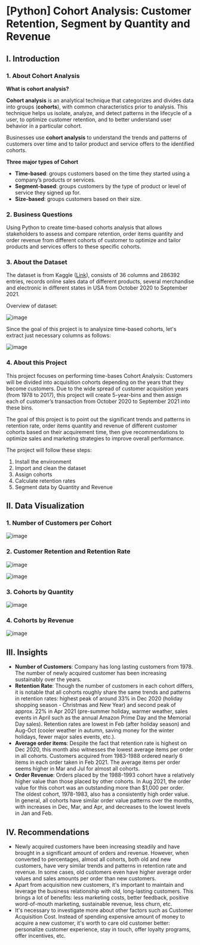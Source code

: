 # [Python] Cohort Analysis: Customer Retention, Segment by Quantity and Revenue

## I. Introduction

### 1. About Cohort Analysis

**What is cohort analysis?**

**Cohort analysis** is an analytical technique that categorizes and divides data into groups (**cohorts**), with common characteristics prior to analysis. This technique helps us isolate, analyze, and detect patterns in the lifecycle of a user, to optimize customer retention, and to better understand user behavior in a particular cohort.

Businesses use **cohort analysis** to understand the trends and patterns of customers over time and to tailor product and service offers to the identified cohorts.

**Three major types of Cohort**
- **Time-based**: groups customers based on the time they started using a company’s products or services.
- **Segment-based**: groups customers by the type of product or level of service they signed up for.
- **Size-based**: groups customers based on their size.


### 2. Business Questions
Using Python to create time-based cohorts analysis that allows stakeholders to assess and compare retention, order items quantity and order revenue from different cohorts of customer to optimize and tailor products and services offers to these specific cohorts.

### 3. About the Dataset

The dataset is from Kaggle ([Link](https://www.kaggle.com/datasets/ytgangster/online-sales-in-usa)), consists of 36 columns and 286392 entries, records online sales data of different products, several merchandise and electronic in different states in USA from October 2020 to September 2021. 

Overview of dataset:

![image](https://github.com/kishnendu/Business-Analytics/blob/main/Cohort%20Analysis%20Customer%20Retention/Images/Img-1.png)


Since the goal of this project is to analysize time-based cohorts, let's extract just necessary columns as follows:

![image](https://github.com/kishnendu/Business-Analytics/blob/main/Cohort%20Analysis%20Customer%20Retention/Images/Img-2.png)


### 4. About this Project

This project focuses on performing time-bases Cohort Analysis: Customers will be divided into acquisition cohorts depending on the years that they become customers. Due to the wide spread of customer acquisition years (from 1978 to 2017), this project will create 5-year-bins and then assign each of customer’s transaction from October 2020 to September 2021 into these bins. 

The goal of this project is to point out the significant trends and patterns in retention rate, order items quantity and revenue of different customer cohorts based on their acquirement time, then give recommendations to optimize sales and marketing strategies to improve overall performance.

The project will follow these steps:

1. Install the environment
2. Import and clean the dataset
3. Assign cohorts
4. Calculate retention rates
5. Segment data by Quantity and Revenue 

## II. Data Visualization

### 1. Number of Customers per Cohort
![image](https://github.com/kishnendu/Business-Analytics/blob/main/Cohort%20Analysis%20Customer%20Retention/Images/Img-3.png)


### 2. Customer Retention and Retention Rate
![image](https://github.com/kishnendu/Business-Analytics/blob/main/Cohort%20Analysis%20Customer%20Retention/Images/Img-4.png)

![image](https://github.com/kishnendu/Business-Analytics/blob/main/Cohort%20Analysis%20Customer%20Retention/Images/Img-5.png)

### 3. Cohorts by Quantity
![image](https://github.com/kishnendu/Business-Analytics/blob/main/Cohort%20Analysis%20Customer%20Retention/Images/Img-6.png)


### 4. Cohorts by Revenue
![image](https://github.com/kishnendu/Business-Analytics/blob/main/Cohort%20Analysis%20Customer%20Retention/Images/Img-7.png)


## III. Insights 

- **Number of Customers**: Company has long lasting customers from 1978. The number of newly acquired customer has been increasing sustainably over the years.
- **Retention Rate**: Though the number of customers in each cohort differs, it is notable that all cohorts roughly share the same trends and patterns in retention rates: highest peak of around 33% in Dec 2020 (holiday shopping season - Christmas and New Year) and second peak of approx. 22% in Apr 2021 (pre-summer holiday, warmer weather, sales events in April such as the annual Amazon Prime Day and the Memorial Day sales). Retention rates are lowest in Feb (after holiday season) and Aug-Oct (cooler weather in autumn, saving money for the winter holidays, fewer major sales events, etc.).
- **Average order items**: Despite the fact that retention rate is highest on Dec 2020, this month also witnesses the lowest average items per order in all cohorts. Customers acquired from 1983-1988 ordered nearly 6 items in each order taken in Feb 2021. The average items per order seems higher in Mar and Jul for almost all cohorts.
- **Order Revenue**: Orders placed by the 1988-1993 cohort have a relatively higher value than those placed by other cohorts. In Aug 2021, the order value for this cohort was an outstanding more than $1,000 per order. The oldest cohort, 1978-1983, also has a consistently high order value. In general, all cohorts have similar order value patterns over the months, with increases in Dec, Mar, and Apr, and decreases to the lowest levels in Jan and Feb. 

## IV. Recommendations

- Newly acquired customers have been increasing steadily and have brought in a significant amount of orders and revenue. However, when converted to percentages, almost all cohorts, both old and new customers, have very similar trends and patterns in retention rate and revenue. In some cases, old customers even have higher average order values and sales amounts per order than new customers. 
- Apart from acquisition new customers, it's important to maintain and leverage the business relationship with old, long-lasting customers. This brings a lot of benefits: less marketing costs, better feedback, positive word-of-mouth marketing, sustainable revenue, less churn, etc. 
- It's necessary to investigate more about other factors such as Customer Acquisition Cost. Instead of spending expensive amount of money to acquire a new customer, it's worth to care old customer better: personalize customer experience, stay in touch, offer loyalty programs, offer incentives, etc.
